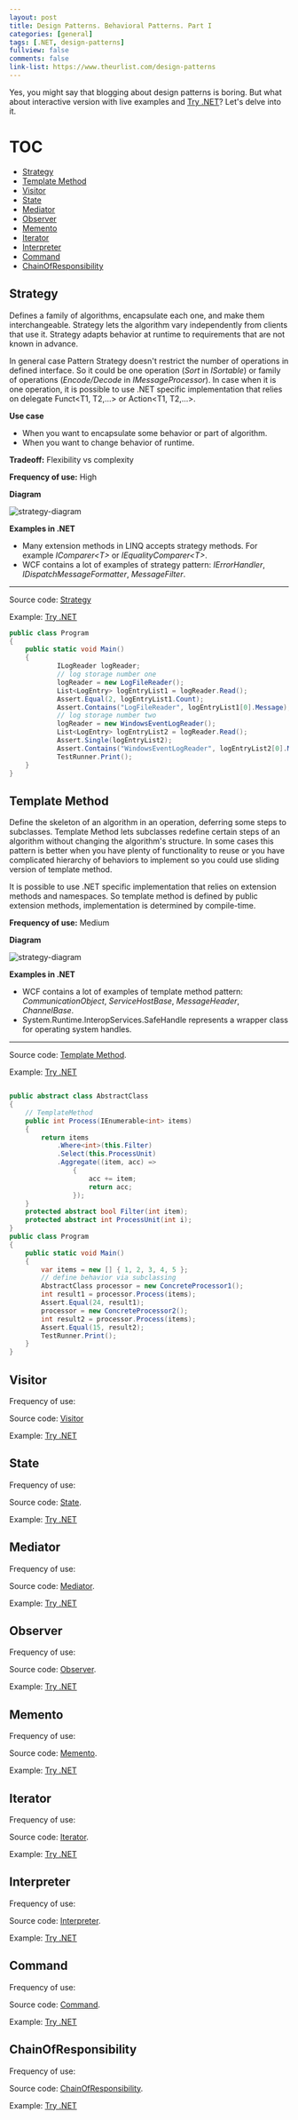 ```yaml
---
layout: post
title: Design Patterns. Behavioral Patterns. Part I
categories: [general]
tags: [.NET, design-patterns]
fullview: false
comments: false
link-list: https://www.theurlist.com/design-patterns
---
```


Yes, you might say that blogging about design patterns is boring. But what about interactive version with live examples and  [Try .NET]([https://link](https://github.com/dotnet/try))? Let's delve into it.

<h1> TOC </h1>

- [Strategy](#strategy)
- [Template Method](#template-method)
- [Visitor](#visitor)
- [State](#state)
- [Mediator](#mediator)
- [Observer](#observer)
- [Memento](#memento)
- [Iterator](#iterator)
- [Interpreter](#interpreter)
- [Command](#command)
- [ChainOfResponsibility](#chainofresponsibility)

## Strategy

Defines a family of algorithms, encapsulate each one, and make them interchangeable. Strategy lets the algorithm vary independently from clients that use it. Strategy adapts behavior at runtime to requirements that are not known in advance.

In general case Pattern Strategy doesn't restrict the number of operations in defined interface. So it could be one operation (*Sort* in *ISortable*) or family of operations (*Encode/Decode* in *IMessageProcessor*). In case when it is one operation, it is possible to use .NET specific implementation that relies on delegate Funct<T1, T2,...> or Action<T1, T2,...>.

**Use case**

* When you want to encapsulate some behavior or part of algorithm.
* When you want to change behavior of runtime.

**Tradeoff:** Flexibility vs complexity

**Frequency of use:** High

**Diagram**

![strategy-diagram](/assets/design-patterns/strategy-1.png)

**Examples in .NET**

* Many extension methods in LINQ accepts strategy methods. For example *IComparer\<T\>* or *IEqualityComparer\<T\>*.
* WCF contains a lot of examples of strategy pattern: *IErrorHandler*, *IDispatchMessageFormatter*, *MessageFilter*.

---

Source code: [Strategy](https://github.com/NikiforovAll/design-patterns-playground/tree/master/Strategy)

<!-- <script src="https://gist.github.com/NikiforovAll/5054b18c0d8710d9ed9b888d5c0c76ff.js"></script> -->

Example: [Try .NET](https://try.dot.net/?fromGist=5054b18c0d8710d9ed9b888d5c0c76ff)

``` csharp
public class Program
{
    public static void Main()
    {
            ILogReader logReader;
            // log storage number one
            logReader = new LogFileReader();
            List<LogEntry> logEntryList1 = logReader.Read();
            Assert.Equal(2, logEntryList1.Count);
            Assert.Contains("LogFileReader", logEntryList1[0].Message);
            // log storage number two
            logReader = new WindowsEventLogReader();
            List<LogEntry> logEntryList2 = logReader.Read();
            Assert.Single(logEntryList2);
            Assert.Contains("WindowsEventLogReader", logEntryList2[0].Message);
            TestRunner.Print();
    }
}

```
<!-- <iframe src="https://try.dot.net/?fromGist=5054b18c0d8710d9ed9b888d5c0c76ff" markdown = "0"></iframe> -->

## Template Method

Define the skeleton of an algorithm in an operation, deferring some steps to subclasses. Template Method lets subclasses redefine certain steps of an algorithm without changing the algorithm's structure. In some cases this pattern is better when you have plenty of functionality to reuse or you have complicated hierarchy of behaviors to implement so you could use sliding version of template method.

It is possible to use .NET specific implementation that relies on extension methods and namespaces. So template method is defined by public extension methods, implementation is determined by compile-time.

**Frequency of use:** Medium

**Diagram**

![strategy-diagram](/assets/design-patterns/template-method-1.png)

**Examples in .NET**

* WCF contains a lot of examples of template method pattern: *CommunicationObject*, *ServiceHostBase*, *MessageHeader*, *ChannelBase*.
* System.Runtime.InteropServices.SafeHandle represents a wrapper class for operating system handles.

---

Source code: [Template Method](https://github.com/NikiforovAll/design-patterns-playground/tree/master/TemplateMethod).

Example: [Try .NET](https://try.dot.net/?fromGist=07a88aff3888b777015a574eb067960f)

``` csharp

public abstract class AbstractClass
{
    // TemplateMethod
    public int Process(IEnumerable<int> items)
    {
        return items
            .Where<int>(this.Filter)
            .Select(this.ProcessUnit)
            .Aggregate((item, acc) =>
                {
                    acc += item;
                    return acc;
                });
    }
    protected abstract bool Filter(int item);
    protected abstract int ProcessUnit(int i);
}
public class Program
{
    public static void Main()
    {
        var items = new [] { 1, 2, 3, 4, 5 };
        // define behavior via subclassing
        AbstractClass processor = new ConcreteProcessor1();
        int result1 = processor.Process(items);
        Assert.Equal(24, result1);
        processor = new ConcreteProcessor2();
        int result2 = processor.Process(items);
        Assert.Equal(15, result2);
        TestRunner.Print();
    }
}
```

<!-- <iframe src="https://try.dot.net/?fromGist=" markdown = "0"></iframe> -->

## Visitor

Frequency of use:

Source code: [Visitor](https://github.com/NikiforovAll/design-patterns-playground/tree/master/Visitor)

Example: [Try .NET](https://try.dot.net/?fromGist=)

<!-- <iframe src="https://try.dot.net/?fromGist=" markdown = "0"></iframe> -->

## State

Frequency of use:

Source code: [State](https://github.com/NikiforovAll/design-patterns-playground/tree/master/State).

Example: [Try .NET](https://try.dot.net/?fromGist=)

<!-- <iframe src="https://try.dot.net/?fromGist=" markdown = "0"></iframe> -->

## Mediator

Frequency of use:

Source code: [Mediator](https://github.com/NikiforovAll/design-patterns-playground/tree/master/Mediator).

Example: [Try .NET](https://try.dot.net/?fromGist=)

<!-- <iframe src="https://try.dot.net/?fromGist=" markdown = "0"></iframe> -->

## Observer

Frequency of use:

Source code: [Observer](https://github.com/NikiforovAll/design-patterns-playground/tree/master/Observer).

Example: [Try .NET](https://try.dot.net/?fromGist=)

<!-- <iframe src="https://try.dot.net/?fromGist=" markdown = "0"></iframe> -->

## Memento

Frequency of use:

Source code: [Memento](https://github.com/NikiforovAll/design-patterns-playground/tree/master/Memento).

Example: [Try .NET](https://try.dot.net/?fromGist=)

<!-- <iframe src="https://try.dot.net/?fromGist=" markdown = "0"></iframe> -->

## Iterator

Frequency of use:

Source code: [Iterator](https://github.com/NikiforovAll/design-patterns-playground/tree/master/Iterator).

Example: [Try .NET](https://try.dot.net/?fromGist=)

<!-- <iframe src="https://try.dot.net/?fromGist=" markdown = "0"></iframe> -->

## Interpreter

Frequency of use:

Source code: [Interpreter](https://github.com/NikiforovAll/design-patterns-playground/tree/master/Interpreter).

Example: [Try .NET](https://try.dot.net/?fromGist=)

<!-- <iframe src="https://try.dot.net/?fromGist=" markdown = "0"></iframe> -->

## Command

Frequency of use:

Source code: [Command](https://github.com/NikiforovAll/design-patterns-playground/tree/master/Command).

Example: [Try .NET](https://try.dot.net/?fromGist=)

<!-- <iframe src="https://try.dot.net/?fromGist=" markdown = "0"></iframe> -->

## ChainOfResponsibility

Frequency of use:

Source code: [ChainOfResponsibility](https://github.com/NikiforovAll/design-patterns-playground/tree/master/ChainOfResponsibility).

Example: [Try .NET](https://try.dot.net/?fromGist=)

<!-- <iframe src="https://try.dot.net/?fromGist=" markdown = "0"></iframe> -->
